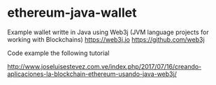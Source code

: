 # ethereum-java-wallet
Example wallet writte in Java using Web3j (JVM language projects for working with Blockchains) https://web3j.io https://github.com/web3j

Code example the following tutorial

http://www.joseluisestevez.com.ve/index.php/2017/07/16/creando-aplicaciones-la-blockchain-ethereum-usando-java-web3j/

